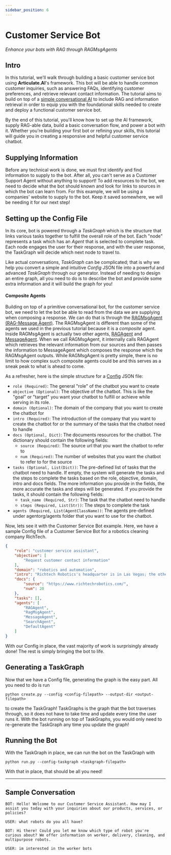 ```yaml
---
sidebar_position: 6
---
```


# Customer Service Bot

*Enhance your bots with RAG through RAGMsgAgents*

## Intro

In this tutorial, we'll walk through building a basic customer service bot using **Articulate.AI**'s framework. This bot will be able to handle common customer inquiries, such as answering FAQs, identifying customer preferences, and retrieve relevant contact information. The tutorial aims to build on top of a [simple conversational AI](./roleplay-chatbot.md) to include RAG and information retrieval in order to equip you with the foundational skills needed to create and deploy a functional customer service bot.

By the end of this tutorial, you'll know how to set up the AI framework, supply RAG-able data, build a basic conversation flow, and power a bot with it. Whether you're building your first bot or refining your skills, this tutorial will guide you in creating a responsive and helpful customer service chatbot. 

## Supplying Information

Before any technical work is done, we must first identify and find information to supply to the bot. After all, you can't serve as a Customer Support Agent without anything to support! To add resources to the bot, we need to decide what the bot should known and look for links to sources in which the bot can learn from. For this example, we will be using a companies' website to supply to the bot. Keep it saved somewhere, we will be needing it for our next step!

## Setting up the Config File

In its core, bot is powered through a *TaskGraph* which is the structure that links various tasks together to fulfill the overall role of the bot. Each "node" represents a task which has an *Agent* that is selected to complete task. Each node engages the user for their response, and  with the user response, the TaskGraph will decide which next node to travel to.

Like actual conversations, *TaskGraph* can be complicated; that is why we help you convert a simple and intuitive *Config* JSON file into a powerful and advanced *TaskGraph* through our generator. Instead of needing to design an entire graph, all you need to do is to describe the bot and provide some extra information and it will build the graph for you! 

#### Composite Agents
Building on top of a primitive conversational bot, for the customer service bot, we need to let the bot be able to read from the data we are supplying when composing a response. We can do that is through the [RAGMsgAgent (RAG-Message Agent)](../Agents/RAGAgent.md). The RAGMsgAgent is different than some of the agents we used in the previous tutorial because it is a *composite* agent. Inside RAGMsgAgent is actually two other agents, [RAGAgent](../Agents/RAGAgent.md) and [MessageAgent](../Agents/MessageAgent.md). When we call RAGMsgAgent, it internally calls RAGAgent which retrieves the relevant information from our sources and then passes the information to MessageAgent which composes the response which the RAGMsgAgent outputs. While RAGMsgAgent is pretty simple, there is no limit to how complex such composite agents could be and this serves as a sneak peak to what is ahead to come.

As a refresher, here is the simple structure for a [Config](../Config.md) JSON file:

* `role (Required)`: The general "role" of the chatbot you want to create
* `objective (Optional)`: The objective of the chatbot. This is like the "goal" or "target" you want your chatbot to fulfill or achieve while serving in its role.
* `domain (Optional)`: The domain of the company that you want to create the chatbot for
* `intro (Required)`: The introduction of the company that you want to create the chatbot for or the summary of the tasks that the chatbot need to handle
* `docs (Optional, Dict)`: The documents resources for the chatbot. The dictionary should contain the following fields:
    * `source (Required)`: The source url that you want the chatbot to refer to
    * `num (Required)`: The number of websites that you want the chatbot to refer to for the source
* `tasks (Optional, List(Dict))`: The pre-defined list of tasks that the chatbot need to handle. If empty, the system will generate the tasks and the steps to complete the tasks based on the role, objective, domain, intro and docs fields. The more information you provide in the fields, the more accurate the tasks and steps will be generated. If you provide the tasks, it should contain the following fields:
    * `task_name (Required, Str)`: The task that the chatbot need to handle
    * `steps (Required, List(Str))`: The steps to complete the task
* `agents (Required, List(AgentClassName))`: The agents pre-defined under agentorg/agents folder that you want to use for the chatbot. 

Now, lets see it with the Customer Service Bot example. Here, we have a sample Config file of a Customer Service Bot for a robotics cleaning company RichTech.

```json
{
    "role": "customer service assistant",
    "objective": [
        "Request customer contact information"
    ],
    "domain": "robotics and automation",
    "intro": "Richtech Robotics's headquarter is in Las Vegas; the other office is in Austin. Richtech Robotics provide worker robots (ADAM, ARM, ACE), delivery robots (Matradee, Matradee X, Matradee L, Richie), cleaning robots (DUST-E SX, DUST-E MX) and multipurpose robots (skylark). Their products are intended for business purposes, but not for home purpose; the ADAM robot is available for purchase and rental for multiple purposes. This robot bartender makes tea, coffee and cocktails. Richtech Robotics also operate the world's first robot milk tea shop, ClouTea, in Las Vegas (www.cloutea.com), where all milk tea beverages are prepared by the ADAM robot. The delivery time will be one month for the delivery robot, 2 weeks for standard ADAM, and two months for commercial cleaning robot. ",
    "docs": {
        "source": "https://www.richtechrobotics.com/",
        "num": 20
    },
    "tasks": [],
    "agents": [
        "RAGAgent",
        "RagMsgAgent",
        "MessageAgent",
        "SearchAgent",
        "DefaultAgent"
    ]
}
```

With our Config in place, the vast majority of work is surprisingly already done! The rest is simply bringing the bot to life.

## Generating a TaskGraph

Now that we have a Config file, generating the graph is the easy part. All you need to do is run 

`python create.py --config <config-filepath> --output-dir <output-filepath>`

 to create the TaskGraph! TaskGraphs is the graph that the bot traverses through, so it does not have to take time and update every time the user runs it. With the bot running on top of TaskGraphs, you would only need to re-generate the TaskGraph any time you update the graph!

## Running the Bot

With the TaskGraph in place, we can run the bot on the TaskGraph with 

`python run.py --config-taskgraph <taskgraph-filepath>`

With that in place, that should be all you need!

---

## Sample Conversation

```
BOT: Hello! Welcome to our Customer Service Assistant. How may I assist you today with your inquiries about our products, services, or policies?

USER: what robots do you all have?

BOT: Hi there! Could you let me know which type of robot you're curious about? We offer information on worker, delivery, cleaning, and multipurpose robots.

USER: im interested in the worker bots

```